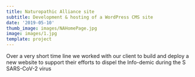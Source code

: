 ```yaml
---
title: Naturopathic Alliance site
subtitle: Development & hosting of a WordPress CMS site
date: '2019-05-10'
thumb_image: images/NAHomePage.jpg
image: images/1.jpg
template: project
---
```

Over a very short time line we worked with our client to build and deploy a new website to support their efforts to dispel the Info-demic during the S SARS-CoV-2 virus